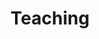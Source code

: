 ---
title: Teaching
summary: My courses
type: landing

cascade:
  - _target:
      kind: page
    params:
      show_breadcrumb: true

sections:
  - block: collection
    id: teaching
    content:
      title: Teaching
      subtitle: "adfdafas"
      filters:
        folders:
          - teaching
    design:
      view: article-grid
      columns: 2
---